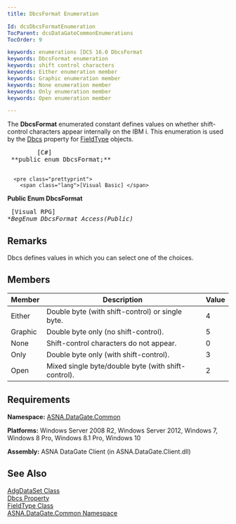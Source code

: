 ```yaml
---
title: DbcsFormat Enumeration

Id: dcsDbcsFormatEnumeration
TocParent: dcsDataGateCommonEnumerations
TocOrder: 9

keywords: enumerations [DCS 16.0 DbcsFormat
keywords: DbcsFormat enumeration
keywords: shift control characters
keywords: Either enumeration member
keywords: Graphic enumeration member
keywords: None enumeration member
keywords: Only enumeration member
keywords: Open enumeration member

---
```


The <span> **DbcsFormat** </span> enumerated constant defines values on whether shift-control characters appear internally on the IBM i. This enumeration is used by the [ Dbcs](field-type-class-dbcs-property.html) property for [FieldType](field-type-class.html) objects.
<pre class="prettyprint">
        <span class="lang">[C#]</span>
 **public enum DbcsFormat;** 
      </pre>
      <pre class="prettyprint">
        <span class="lang">[Visual Basic] </span>
 **Public Enum DbcsFormat** 
      </pre>
      <pre class="prettyprint">
        <span class="lang">[Visual RPG]</span>
 **BegEnum DbcsFormat Access(*Public)** 
      </pre>

## Remarks

<span>Dbcs</span> defines values in which you can select one of the choices. 
## Members



| Member | Description | Value |
| ---- | ---- | ---- |
| Either | Double byte (with shift-control) or single byte. | 4 |
| Graphic | Double byte only (no shift-control). | 5 |
| None | Shift-control characters do not appear. | 0 |
| Only | Double byte only (with shift-control). | 3 |
| Open | Mixed single byte/double byte (with shift-control). | 2 |



## Requirements

**Namespace:** [ASNA.DataGate.Common](datagate-common-namespace.html) 

**Platforms:** Windows Server 2008 R2, Windows Server 2012, Windows 7, Windows 8 Pro, Windows 8.1 Pro, Windows 10

**Assembly:** ASNA DataGate Client (in ASNA.DataGate.Client.dll)
## See Also


[AdgDataSet Class](adg-dataset-class.html)
        <br />
[Dbcs Property](field-type-class-dbcs-property.html)
        <br />
[FieldType Class](field-type-class.html)
        <br />
[ASNA.DataGate.Common Namespace](datagate-common-namespace.html)

